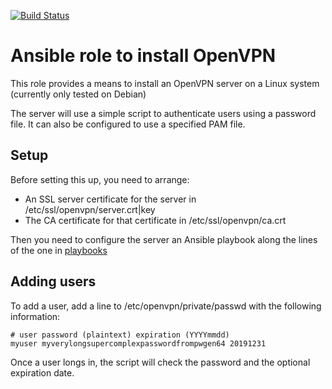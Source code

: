 [![Build Status](https://drone.element-networks.nl/api/badges/Ansible/role-openvpn/status.svg)](https://drone.element-networks.nl/Ansible/role-openvpn)

# Ansible role to install OpenVPN
This role provides a means to install an OpenVPN server on a Linux system (currently only tested on Debian)

The server will use a simple script to authenticate users using a password file.
It can also be configured to use a specified PAM file.

## Setup
Before setting this up, you need to arrange:

* An SSL server certificate for the server in /etc/ssl/openvpn/server.crt|key
* The CA certificate for that certificate in /etc/ssl/openvpn/ca.crt

Then you need to configure the server an Ansible playbook along the lines of the one in [playbooks](playbooks/)

## Adding users
To add a user, add a line to /etc/openvpn/private/passwd with the following information:

```
# user password (plaintext) expiration (YYYYmmdd)
myuser myverylongsupercomplexpasswordfrompwgen64 20191231
```

Once a user longs in, the script will check the password and the optional expiration date.
